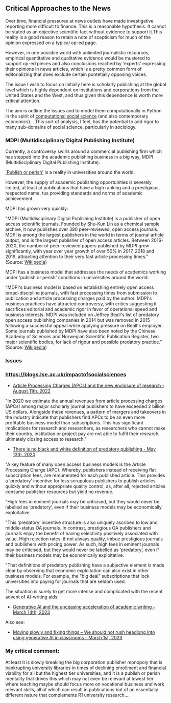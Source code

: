 ## Critical Approaches to the News 

Over time, financial pressures at news outlets have made investigative reporting more difficult to finance. This is a reasonable hypothesis. 
It cannot be stated as an objective scientific fact without evidence to support it.This reality is a good reason to retain a note of scepticism for much 
of the opinion expressed on a typical op-ed page.

However, in one possible world with unlimited journalistic resources, empirical quantitative and qualitative evidence would 
be mustered to support op-ed pieces and also conclusions reached by 'experts' expressing their opinions in news articles, 
which is a pretty common form of editorializing that does exclude certain pontetially opposing voices.

The issue I wish to focus on initially here is scholarly publishing at the global level 
which is highly dependent on institutions and corporations from the United States and the West,
and thus given this dependence is worth more critical attention.

The aim is outline the issues and to model them computationally 
in Python in the spirit of [computational social science](https://en.wikipedia.org/wiki/Computational_social_science)
(and also contemporary economics).  .
This sort of analysis, I feel, has the potential to add rigor to many sub-domains of social science, particularly in sociology. 

### MDPI (Multidisciplinary Digital Publishing Institute)

Currently, a controversy swirls around a commercial publishing
firm which has stepped into the academic publishing business in a big way,
MDPI (Multidisciplinary Digital Publishing Institute). 

['Publish or perish'](https://en.wikipedia.org/wiki/Publish_or_perish) is a reality in universities around the world.

However, the supply of academic publishing opportunities is severely limited,
at least at publications that have a high ranking and a prestigious, respected name,
tus providing standards and norms of academic achievement. 

MDPI has grown very quickly: 

"MDPI (Multidisciplinary Digital Publishing Institute) is a publisher of open access scientific journals. 
Founded by Shu-Kun Lin as a chemical sample archive, it now publishes over 390 peer-reviewed, open access journals. 
MDPI is among the largest publishers in the world in terms of journal article output, 
and is the largest publisher of open access articles. 
Between 2016-2020, the number of peer-reviewed papers published by MDPI grew significantly, 
with year over year growth of over 50% in 2017, 2018 and 2019, 
attracting attention to their very fast article processing times."
(Source: [Wikipedia](https://en.wikipedia.org/wiki/MDPI))

MDPI has a business model that addresses the needs of academics working under 'publish or perish' conditions 
in universities around the world:

"MDPI's business model is based on establishing entirely open access broad-discipline journals, with fast processing times from submission to publication and article processing charges paid by the author. MDPI's business practices have attracted controversy, with critics suggesting it sacrifices editorial and academic rigor in favor of operational speed and business interests. MDPI was included on Jeffrey Beall's list of predatory open access publishing companies in 2014 but was removed in 2015 following a successful appeal while applying pressure on Beall's employer. Some journals published by MDPI have also been noted by the Chinese Academy of Sciences and Norwegian Scientific Publication Register, two major scientific bodies, for lack of rigour and possible predatory practice." (Source: [Wikipedia](https://en.wikipedia.org/wiki/MDPI))
 
### Issues

### https://blogs.lse.ac.uk/impactofsocialsciences

- [Article Processing Charges (APCs) and the new enclosure of research - August 11th, 2022](https://blogs.lse.ac.uk/impactofsocialsciences/2022/08/11/article-processing-charges-apcs-and-the-new-enclosure-of-research/) 

"In 2020 we estimate the annual revenues from article processing charges (APCs) among major scholarly journal publishers to have exceeded 2 billion US dollars. Alongside these revenues, a pattern of mergers and takeovers in the industry indicate that publishers find APCs to be an even more profitable business model than subscriptions. This has significant implications for research and researchers, as researchers who cannot make their country, institution or project pay are not able to fulfil their research, ultimately closing access to research." 

- [There is no black and white definition of predatory publishing - May 13th, 2020](https://blogs.lse.ac.uk/impactofsocialsciences/2020/05/13/there-is-no-black-and-white-definition-of-predatory-publishing/) 

"A key feature of many open access business models is the Article Processing Charge (APC). Whereby, publishers instead of receiving flat subscription fees, are remunerated for each published article. This provides a ‘predatory’ incentive for less scrupulous publishers to publish articles quickly and without appropriate quality control, as, after all, rejected articles consume publisher resources but yield no revenue. 

"High fees in eminent journals may be criticised, but they would never be labelled as ‘predatory’, even if their business models may be economically exploitative.

"This ‘predatory’ incentive structure is also uniquely ascribed to low and middle-status OA journals. In contrast, prestigious OA publishers and journals enjoy the benefit of having selectivity positively associated with value. High rejection rates, if not always quality, imbue prestigious journals and publishers with pricing power. As such, high fees in eminent journals may be criticised, but they would never be labelled as ‘predatory’, even if their business models may be economically exploitative.

"That definitions of predatory publishing have a subjective element is made clear by observing that economic exploitation can also exist in other business models. For example, the “big deal” subscriptions that lock universities into paying for journals that are seldom used.

The situation is surely to get more intense and complicated with the recent advent of AI-writing aids: 

- [Generative AI and the unceasing acceleration of academic writing - March 14th, 2023](https://blogs.lse.ac.uk/impactofsocialsciences/2023/03/14/generative-ai-and-the-unceasing-acceleration-of-academic-writing/)

Also see:

- [Moving slowly and fixing things – We should not rush headlong into using generative AI in classrooms - March 1st, 2023](https://blogs.lse.ac.uk/impactofsocialsciences/2023/03/01/moving-slowly-and-fixing-things-we-should-not-rush-headlong-into-using-generative-ai-in-classrooms/)


### My critical comment: 

At least it is slowly breaking the big corporation publisher monopoly 
that is bankrupting university libraries in times of declining enrollment 
and financial viability for all but the highest tier universities, 
and it is a publish or perish mentality that drives this which 
may not even be relevant at lowest tier where teaching maybe should focus more on vocational business and work relevant skills, 
all of which can result in publications but of an essentially different nature that complements R1 university research....
